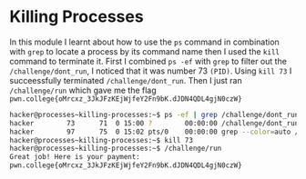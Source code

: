 # Killing Processes

In this module I learnt about how to use the `ps` command in combination with `grep` to locate a process by its command name then I used the `kill` command to terminate it.
First I combined `ps -ef` with `grep` to filter out the `/challenge/dont_run`, I noticed that it was number 73 `(PID)`. Using `kill 73` I succeessfully terminated `/challenge/dont_run`.
Then I just ran `/challenge/run` which gave me the flag `pwn.college{oMrcxz_3JkJFzKEjWjfeY2Fn9bK.dJDN4QDL4gjN0czW}`

```bash
hacker@processes~killing-processes:~$ ps -ef | grep /challenge/dont_run
hacker        73      71  0 15:00 ?        00:00:00 /challenge/dont_run
hacker        97      75  0 15:02 pts/0    00:00:00 grep --color=auto /challenge/dont_run
hacker@processes~killing-processes:~$ kill 73
hacker@processes~killing-processes:~$ /challenge/run
Great job! Here is your payment:
pwn.college{oMrcxz_3JkJFzKEjWjfeY2Fn9bK.dJDN4QDL4gjN0czW}
```

